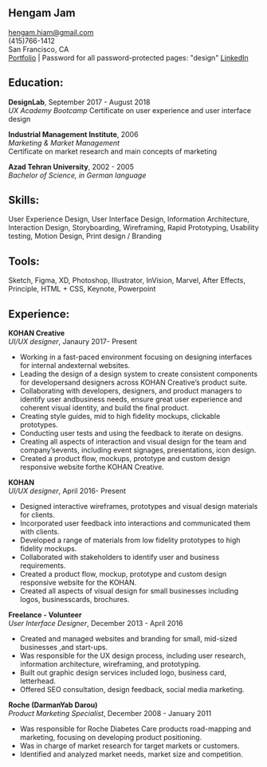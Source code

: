 
## Hengam Jam

hengam.hjam@gmail.com  
(415)766-1412  
San Francisco, CA  
[Portfolio](http://hengamjam.com/) |  Password for all password-protected pages: "design"
[LinkedIn](https://www.linkedin.com/in/hengam-jam-b7399a86/)

## Education:

**DesignLab**, September 2017 - August 2018  
_UX Academy Bootcamp_
Certificate on user experience and user interface design

**Industrial Management Institute**, 2006  
_Marketing & Market Management_  
Certificate on market research and main concepts of marketing

**Azad Tehran University**, 2002 - 2005  
_Bachelor of Science, in German language_  

## **Skills:** 
User Experience Design,
User Interface Design,
Information Architecture,
Interaction Design,
Storyboarding,
Wireframing,
Rapid Prototyping,
Usability testing,
Motion Design,
Print design / Branding

## **Tools:** 
Sketch,
Figma,
XD,
Photoshop,
Illustrator,
InVision,
Marvel,
After Effects,
Principle,
HTML + CSS,
Keynote,
Powerpoint


## Experience:

**KOHAN Creative**  
_UI/UX designer_, Janaury 2017- Present

- Working in a fast-paced environment focusing on designing interfaces for internal andexternal websites.
- Leading the design of a design system to create consistent components for developersand designers across KOHAN Creative’s product suite.
- Collaborating with developers, designers, and product managers to identify user andbusiness needs, ensure great user experience and coherent visual identity, and build the
final product.
- Creating style guides, mid to high fidelity mockups, clickable prototypes.
- Conducting user tests and using the feedback to iterate on designs.
- Creating all aspects of interaction and visual design for the team and company’sevents, including event signages, presentations, icon design.
- Created a product flow, mockups, prototype and custom design responsive website forthe KOHAN Creative.

**KOHAN**  
_UI/UX designer_, April 2016- Present

- Designed interactive wireframes, prototypes and visual design materials for clients.
- Incorporated user feedback into interactions and communicated them with clients.
- Developed a range of materials from low fidelity prototypes to high fidelity mockups.
- Collaborated with stakeholders to identify user and business requirements.
- Created a product flow, mockup, prototype and custom design responsive website for the KOHAN.
- Created all aspects of visual design for small businesses including logos, businesscards, brochures.

**Freelance - Volunteer**  
_User Interface Designer_, December 2013 - April 2016

- Created and managed websites and branding for small, mid-sized businesses ,and start-ups.
- Was responsible for the UX design process, including user research, information architecture, wireframing, and prototyping.
- Built out graphic design services included logo, business card, letterhead.
- Offered SEO consultation, design feedback, social media marketing.

**Roche (DarmanYab Darou)**  
_Product Marketing Specialist_, December 2008 - January 2011

- Was responsible for Roche Diabetes Care products road-mapping and marketing, focusing on developing product positioning.
- Was in charge of market research for target markets or customers.
- Identified and analyzed market needs, market size and competition.







